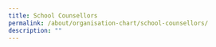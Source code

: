 ```yaml
---
title: School Counsellors
permalink: /about/organisation-chart/school-counsellors/
description: ""
---
```


